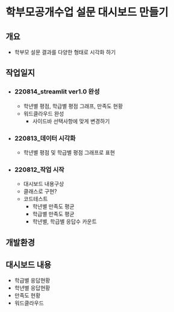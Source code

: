 # 학부모공개수업 설문 대시보드 만들기 

## 개요
- 학부모 설문 결과를 다양한 형태로 시각화 하기

## 작업일지
- ### 220814_streamlit ver1.0 완성
  - 학년별 평점, 학급별 평점 그래프, 만족도 현황
  - 워드클라우드 완성
    - 사이드바 선택사항에 맞게 변경하기
  
- ### 220813_데이터 시각화
  - 학년별 평점 및 학급별 평점 그래프로 표현

- ### 220812_작업 시작 
  - 대시보드 내용구상
  - 클래스로 구현?
  - 코드테스트
    - 학년별 만족도 평균
    - 학급별 만족도 평균
    - 학년별, 학급별 응답수 카운트

## 개발환경

## 대시보드 내용
- 학급별 응답현황
- 학년별 응답현황
- 만족도 현황
- 워드클라우드